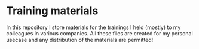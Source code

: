 # Training materials

In this repository I store materials for the trainings I held (mostly) to my colleagues in various companies. All these files are created for my personal usecase and any distribution of the materials are permitted!
